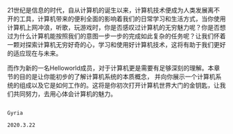 21世纪是信息的时代，自从计算机的诞生以来，计算机技术便成为人类发展离不开的工具，计算机带来的便利全面的影响着我们的日常学习和生活方式，当你使用计算机上网冲浪，听歌，玩游戏时，你是否感叹过计算机的无穷魅力呢？你是否想过为什么计算机能按照我们的意图一步一步的完成如此复杂的任务呢？让我们怀着一颗对探索计算机无穷好奇的心，学习和使用好计算机技术，这将有助于我们更好的适应现在与未来。

而作为新的一名Helloworld成员，对于计算机更是需要有足够深刻的理解。本章节的目的是让你能初步的了解计算机系统的本质概念，
并向你展示一个计算机系统的组成以及它是如何工作的。这将是你初次打开计算机世界大门的金钥匙，让我们共同努力，去用心体会计算机的魅力。

                                                                                Gyria
                                                                                2020.3.22




